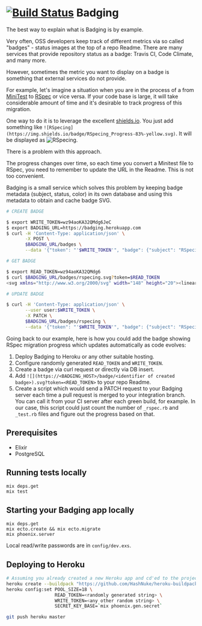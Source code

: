 # [![Build Status](https://travis-ci.org/DNNX/badging.svg?branch=master)](https://travis-ci.org/DNNX/badging) Badging

The best way to explain what is Badging is by example.

Very often, OSS developers keep track of different metrics via so called "badges" -
status images at the top of a repo Readme. There are many services that provide
repository status as a badge: Travis CI, Code Climate, and many more.

However, sometimes the metric you want to display on a badge is something that
external services do not provide.

For example, let's imagine a situation when you are in the process of a from
[MiniTest](https://github.com/seattlerb/minitest) to [RSpec](https://github.com/rspec/rspec)
or vice versa. If your code base is large, it will take considerable amount of
time and it's desirable to track progress of this migration.

One way to do it is to leverage the excellent [shields.io](https://shields.io).
You just add something like `![RSpecing](https://img.shields.io/badge/RSpecing_Progress-83%-yellow.svg)`.
It will be displayed as ![RSpecing](https://img.shields.io/badge/RSpecing_Progress-83%-yellow.svg).

There is a problem with this approach.

The progress changes over time, so each time you convert a Minitest file to
RSpec, you need to remember to update the URL in the Readme. This is not too
convenient.

Badging is a small service which solves this problem by keeping badge metadata
(subject, status, color) in its own database and using this metadata to obtain
and cache badge SVG.

```bash
# CREATE BADGE

$ export WRITE_TOKEN=wz94aoKA32QMdg6JeC
$ export BADGING_URL=https://badging.herokuapp.com
$ curl -H 'Content-Type: application/json' \
       -X POST \
       $BADGING_URL/badges \
       --data '{"token": "'$WRITE_TOKEN'", "badge": {"subject": "RSpecing Progress", "status": "83%", "identifier": "rspecing", "color": "yellow"}}'

# GET BADGE

$ export READ_TOKEN=wz94aoKA32QMdg6
$ curl $BADGING_URL/badges/rspecing.svg?token=$READ_TOKEN
<svg xmlns="http://www.w3.org/2000/svg" width="148" height="20"><linear...

# UPDATE BADGE

$ curl -H 'Content-Type: application/json' \
       --user user:$WRITE_TOKEN \
       -X PATCH \
       $BADGING_URL/badges/rspecing \
       --data '{"token": "'$WRITE_TOKEN'", "badge": {"subject": "RSpecing Progress", "status": "95%", "identifier": "rspecing", "color": "green"}}'
```

Going back to our example, here is how you could add the badge showing RSpec
migration progress which updates automatically as code evolves:

1. Deploy Badging to Heroku or any other suitable hosting.
2. Configure randomly generated `READ_TOKEN` and `WRITE_TOKEN`.
3. Create a badge via curl request or directly via DB insert.
4. Add `![](https://<BADGING_HOST>/badge/<identifier of created badge>).svg?token=<READ_TOKEN>` to your repo Readme.
5. Create a script which would send a PATCH request to your Badging server
   each time a pull request is merged to your integration branch. You can call
   it from your CI server after each green build, for example. In our case,
   this script could just count the number of `_rspec.rb` and `_test.rb` files
   and figure out the progress based on that.

## Prerequisites

* Elixir
* PostgreSQL

## Running tests locally

```
mix deps.get
mix test
```

## Starting your Badging app locally

```
mix deps.get
mix ecto.create && mix ecto.migrate
mix phoenix.server
```

Local read/write passwords are in `config/dev.exs`.

## Deploying to Heroku

```bash
# Assuming you already created a new Heroku app and cd'ed to the project directory
heroku create --buildpack "https://github.com/HashNuke/heroku-buildpack-elixir.git"
heroku config:set POOL_SIZE=18 \
                  READ_TOKEN=<randomly generated string> \
                  WRITE_TOKEN=<any other random string> \
                  SECRET_KEY_BASE=`mix phoenix.gen.secret`

git push heroku master
```
